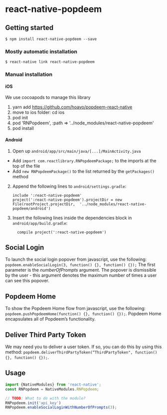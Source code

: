 
# react-native-popdeem

## Getting started

`$ npm install react-native-popdeem --save`

### Mostly automatic installation

`$ react-native link react-native-popdeem`

### Manual installation


#### iOS
We use cocoapods to manage this library

1. yarn add https://github.com/hoavo/popdeem-react-native
2. move to ios folder: cd ios
3. pod init
4. pod 'RNPopdeem', :path => '../node_modules/react-native-popdeem'  
5. pod install

#### Android

1. Open up `android/app/src/main/java/[...]/MainActivity.java`
  - Add `import com.reactlibrary.RNPopdeemPackage;` to the imports at the top of the file
  - Add `new RNPopdeemPackage()` to the list returned by the `getPackages()` method
2. Append the following lines to `android/settings.gradle`:
  	```
  	include ':react-native-popdeem'
  	project(':react-native-popdeem').projectDir = new File(rootProject.projectDir, 	'../node_modules/react-native-popdeem/android')
  	```
3. Insert the following lines inside the dependencies block in `android/app/build.gradle`:
  	```
      compile project(':react-native-popdeem')
  	```

## Social Login
To launch the social login popover from javascript, use the following:
`popdeem.enableSocialLogin(3, function() {}, function() {});`
The first parameter is the _numberOfPrompts_ argument. The popover is dismissible by the user - this argument denotes the maximum number of times a user can see this popover.


## Popdeem Home
To show the Popdeem Home flow from javascript, use the following:
`popdeem.pushPopdeemHome(function() {}, function() {});`. Popdeem Home encapsulates all of Popdeem’s functionality.


## Deliver Third Party Token
We may need you to deliver a user token. If so, you can do this by using this method:
`popdeem.deliverThirdPartyToken(“ThirdPartyToken", function() {}, function() {});`.

## Usage
```javascript
import {NativeModules} from 'react-native';
const RNPopdeem = NativeModules.RNPopdeem;

// TODO: What to do with the module?
RNPopdeem.init('api_key')
RNPopdeem.enableSocialLoginWithNumberOfPrompts(3);

```
  